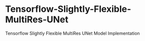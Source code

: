 # Tensorflow-Slightly-Flexible-MultiRes-UNet
Tensorflow Slightly Flexible MultiRes UNet Model Implementation
